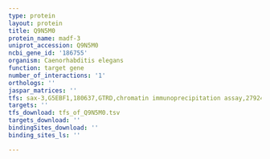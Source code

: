 ```yaml
---
type: protein
layout: protein
title: Q9N5M0
protein_name: madf-3
uniprot_accession: Q9N5M0
ncbi_gene_id: '186755'
organism: Caenorhabditis elegans
function: target gene
number_of_interactions: '1'
orthologs: ''
jaspar_matrices: ''
tfs: sax-3,G5EBF1,180637,GTRD,chromatin immunoprecipitation assay,27924024%5Buid%5D,No
targets: ''
tfs_download: tfs_of_Q9N5M0.tsv
targets_download: ''
bindingSites_download: ''
binding_sites_ls: ''

---
```

